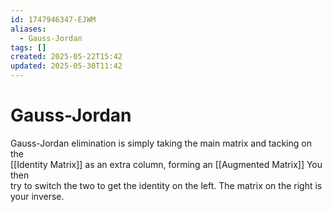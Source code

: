 ```yaml
---
id: 1747946347-EJWM
aliases:
  - Gauss-Jordan
tags: []
created: 2025-05-22T15:42
updated: 2025-05-30T11:42
---
```


# Gauss-Jordan

Gauss-Jordan elimination is simply taking the main matrix and tacking on the\
[[Identity Matrix]] as an extra column, forming an [[Augmented Matrix]] You then\
try to switch the two to get the identity on the left. The matrix on the right is\
your inverse.
